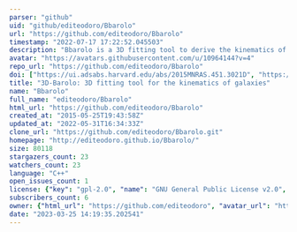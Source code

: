 ```yaml
---
parser: "github"
uid: "github/editeodoro/Bbarolo"
url: "https://github.com/editeodoro/Bbarolo"
timestamp: "2022-07-17 17:22:52.045503"
description: "Bbarolo is a 3D fitting tool to derive the kinematics of galaxies from emission-line observations."
avatar: "https://avatars.githubusercontent.com/u/10964144?v=4"
repo_url: "https://github.com/editeodoro/Bbarolo"
doi: ["https://ui.adsabs.harvard.edu/abs/2015MNRAS.451.3021D", "https://ui.adsabs.harvard.edu/abs/2015ascl.soft07001D/abstract"]
title: "3D-Barolo: 3D fitting tool for the kinematics of galaxies"
name: "Bbarolo"
full_name: "editeodoro/Bbarolo"
html_url: "https://github.com/editeodoro/Bbarolo"
created_at: "2015-05-25T19:43:58Z"
updated_at: "2022-05-31T16:34:33Z"
clone_url: "https://github.com/editeodoro/Bbarolo.git"
homepage: "http://editeodoro.github.io/Bbarolo/"
size: 80118
stargazers_count: 23
watchers_count: 23
language: "C++"
open_issues_count: 1
license: {"key": "gpl-2.0", "name": "GNU General Public License v2.0", "spdx_id": "GPL-2.0", "url": "https://api.github.com/licenses/gpl-2.0", "node_id": "MDc6TGljZW5zZTg="}
subscribers_count: 6
owner: {"html_url": "https://github.com/editeodoro", "avatar_url": "https://avatars.githubusercontent.com/u/10964144?v=4", "login": "editeodoro", "type": "User"}
date: "2023-03-25 14:19:35.202541"
---
```

